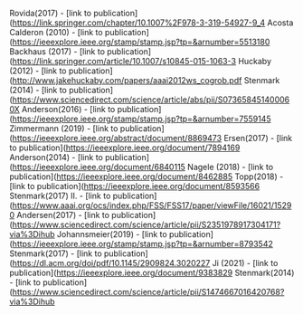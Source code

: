 Rovida(2017) - [link to publication](https://link.springer.com/chapter/10.1007%2F978-3-319-54927-9_4
Acosta Calderon (2010) - [link to publication](https://ieeexplore.ieee.org/stamp/stamp.jsp?tp=&arnumber=5513180
Backhaus (2017) - [link to publication](https://link.springer.com/article/10.1007/s10845-015-1063-3
Huckaby (2012) - [link to publication](http://www.jakehuckaby.com/papers/aaai2012ws_cogrob.pdf
Stenmark (2014) - [link to publication](https://www.sciencedirect.com/science/article/abs/pii/S073658451400060X
Anderson(2016) - [link to publication](https://ieeexplore.ieee.org/stamp/stamp.jsp?tp=&arnumber=7559145
Zimmermann (2019) - [link to publication](https://ieeexplore.ieee.org/abstract/document/8869473
Ersen(2017) - [link to publication](https://ieeexplore.ieee.org/document/7894169
Anderson(2014) - [link to publication](https://ieeexplore.ieee.org/document/6840115
Nagele (2018) - [link to publication](https://ieeexplore.ieee.org/document/8462885
Topp(2018) - [link to publication](https://ieeexplore.ieee.org/document/8593566
Stenmark(2017) II. - [link to publication](https://www.aaai.org/ocs/index.php/FSS/FSS17/paper/viewFile/16021/15290
Andersen(2017) - [link to publication](https://www.sciencedirect.com/science/article/pii/S2351978917304171?via%3Dihub
Johannsmeier(2019) - [link to publication](https://ieeexplore.ieee.org/stamp/stamp.jsp?tp=&arnumber=8793542
Stenmark(2017) - [link to publication](https://dl.acm.org/doi/pdf/10.1145/2909824.3020227
Ji (2021) - [link to publication](https://ieeexplore.ieee.org/document/9383829
Stenmark(2014) - [link to publication](https://www.sciencedirect.com/science/article/pii/S1474667016420768?via%3Dihub
